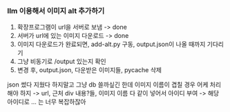 ### llm 이용해서 이미지 alt 추가하기

1.  확장프로그램이 url을 서버로 보냄 -> done
2.  서버가 url에 있는 이미지 다운로드 -> done
3.  이미지 다운로드가 완료되면, add-alt.py 구동, output.json이 나올 때까지 기다리기
4.  그냥 비동기로 /output 있는지 확인
5.  변경 후, output.json, 다운받은 이미지들, pycache 삭제

json 썼다 지웠다 하지말고 그냥 db 쓸까싶긴 한데
이미지 이름이 겹칠 경우 어케 처리해야 하지
-> url, 근처 div 내용?들, 이미지 이름 다 같이 넣어서 아이디 부여 -> 해당 아이디로 ...
는 너무 복잡하잖아
